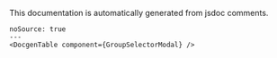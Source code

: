 This documentation is automatically generated from jsdoc comments.

```react
noSource: true
---
<DocgenTable component={GroupSelectorModal} />
```

